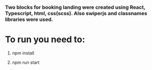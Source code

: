 ### Two blocks for booking landing were created using React, Typescript, html, css(scss). Also swiperjs and classnames libraries were used.

# To run you need to:
1) npm install

2) npm run start